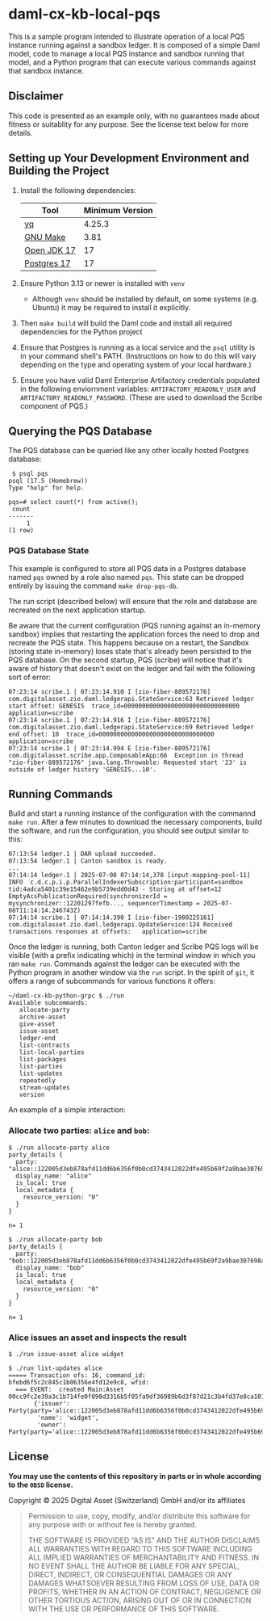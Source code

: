 # daml-cx-kb-local-pqs

This is a sample program intended to illustrate operation of a local
PQS instance running against a sandbox ledger. It is composed of a
simple Daml model, code to manage a local PQS instance and sandbox
running that model, and a Python program that can execute various
commands against that sandbox instance.

## Disclaimer

This code is presented as an example only, with no guarantees made
about fitness or suitablity for any purpose. See the license text
below for more details.

## Setting up Your Development Environment and Building the Project

1. Install the following dependencies:

   | Tool                                                                                | Minimum Version |
   |-------------------------------------------------------------------------------------|-----------------|
   | [yq](https://github.com/mikefarah/yq)                                               | 4.25.3          |
   | [GNU Make](https://www.gnu.org/software/make/)                                      | 3.81            |
   | [Open JDK 17](https://www.azul.com/downloads/?version=java-17-lts&package=jdk#zulu) | 17              |
   | [Postgres 17](https://www.postgresql.org/docs/17/release-17-5.html)                 | 17              |

2. Ensure Python 3.13 or newer is installed with `venv`
   - Although `venv` should be installed by default, on some systems
     (e.g. Ubuntu) it may be required to install it explicitly.
3. Then `make build` will build the Daml code and install all required
   dependencies for the Python project
4. Ensure that Postgres is running as a local service and the `psql`
   utility is in your command shell's PATH. (Instructions on how to do
   this will vary depending on the type and operating system of your
   local hardware.)
5. Ensure you have valid Daml Enterprise Artifactory credentials
   populated in the following enviornment variables:
   `ARTIFACTORY_READONLY_USER` and
   `ARTIFACTORY_READONLY_PASSWORD`. (These are used to download the
   Scribe component of PQS.)

## Querying the PQS Database

The PQS database can be queried like any other locally hosted Postgres
database:

```
 $ psql pqs
psql (17.5 (Homebrew))
Type "help" for help.

pqs=# select count(*) from active();
 count 
-------
     1
(1 row)

```

### PQS Database State

This example is configured to store all PQS data in a Postgres
database named `pqs` owned by a role also named `pqs`. This state can
be dropped entirely by issuing the command `make drop-pqs-db`.

The run script (described below) will ensure that the role and
database are recreated on the next application startup.

Be aware that the current configuration (PQS running against an
in-memory sandbox) implies that restarting the application forces the
need to drop and recreate the PQS state.  This happens because on a
restart, the Sandbox (storing state in-memory) loses state that's
already been persisted to the PQS database. On the second startup, PQS
(scribe) will notice that it's aware of history that doesn't exist on the
ledger and fail with the following sort of error:

```
07:23:14 scribe.1 | 07:23:14.910 I [zio-fiber-889572176] com.digitalasset.zio.daml.ledgerapi.StateService:63 Retrieved ledger start offset: GENESIS  trace_id=00000000000000000000000000000000 application=scribe
07:23:14 scribe.1 | 07:23:14.916 I [zio-fiber-889572176] com.digitalasset.zio.daml.ledgerapi.StateService:69 Retrieved ledger end offset: 10  trace_id=00000000000000000000000000000000 application=scribe
07:23:14 scribe.1 | 07:23:14.994 E [zio-fiber-889572176] com.digitalasset.scribe.app.ComposableApp:66  Exception in thread "zio-fiber-889572176" java.lang.Throwable: Requested start '23' is outside of ledger history 'GENESIS...10'.
```

## Running Commands

Build and start a running instance of the configuration with the
commannd `make run`. After a few minutes to download the necessary
components, build the software, and run the configuration, you should
see output similar to this:

```
07:13:54 ledger.1 | DAR upload succeeded.
07:13:54 ledger.1 | Canton sandbox is ready.
...
07:14:14 ledger.1 | 2025-07-08 07:14:14,378 [input-mapping-pool-11] INFO  c.d.c.p.i.p.ParallelIndexerSubscription:participant=sandbox tid:4adca5401c39e15462e9b5739edd0d43 - Storing at offset=12 EmptyAcsPublicationRequired(synchronizerId = mysynchronizer::12201297fefb..., sequencerTimestamp = 2025-07-08T11:14:14.246743Z)
07:14:14 scribe.1 | 07:14:14.390 I [zio-fiber-1980225161] com.digitalasset.zio.daml.ledgerapi.UpdateService:124 Received transactions responses at offsets:   application=scribe
```

Once the ledger is running, both Canton ledger and Scribe PQS logs
will be visible (with a prefix indicating which) in the terminal
window in which you ran `make run`. Commands against the ledger can be
executed with the Python program in another window via the `run`
script. In the spirit of `git`, it offers a range of subcommands for
various functions it offers:


```
~/daml-cx-kb-python-grpc $ ./run
Available subcommands:
   allocate-party
   archive-asset
   give-asset
   issue-asset
   ledger-end
   list-contracts
   list-local-parties
   list-packages
   list-parties
   list-updates
   repeatedly
   stream-updates
   version
```

An example of a simple interaction:

### Allocate two parties: `alice` and `bob`:

```
$ ./run allocate-party alice
party_details {
  party: "alice::122005d3eb878afd11dd6b6356f0b0cd3743412022dfe495b69f2a9bae307698ae26"
  display_name: "alice"
  is_local: true
  local_metadata {
    resource_version: "0"
  }
}

n= 1

$ ./run allocate-party bob
party_details {
  party: "bob::122005d3eb878afd11dd6b6356f0b0cd3743412022dfe495b69f2a9bae307698ae26"
  display_name: "bob"
  is_local: true
  local_metadata {
    resource_version: "0"
  }
}

n= 1
```

### Alice issues an asset and inspects the result

```
$ ./run issue-asset alice widget

$ ./run list-updates alice
===== Transaction ofs: 16, command_id: bfebd6f5c2c845c1b06356e4fd12e9c8, wfid:
  === EVENT:  created Main:Asset 00cc9fc2e39a3c1b714fe0f098d3316b5f05fa9df36989b6d3f87d21c3b4fd37e8ca10122075714ad478b8f1b16939df7eab16c64cf483852e50ffa03de9051af93657edbe
       {'issuer': Party(party='alice::122005d3eb878afd11dd6b6356f0b0cd3743412022dfe495b69f2a9bae307698ae26'),
        'name': 'widget',
        'owner': Party(party='alice::122005d3eb878afd11dd6b6356f0b0cd3743412022dfe495b69f2a9bae307698ae26')}
```

## License

**You may use the contents of this repository in parts or in whole according to the `0BSD` license.**

Copyright &copy; 2025 Digital Asset (Switzerland) GmbH and/or its affiliates

> Permission to use, copy, modify, and/or distribute this software for
> any purpose with or without fee is hereby granted.
>
> THE SOFTWARE IS PROVIDED “AS IS” AND THE AUTHOR DISCLAIMS ALL
> WARRANTIES WITH REGARD TO THIS SOFTWARE INCLUDING ALL IMPLIED WARRANTIES
> OF MERCHANTABILITY AND FITNESS. IN NO EVENT SHALL THE AUTHOR BE LIABLE
> FOR ANY SPECIAL, DIRECT, INDIRECT, OR CONSEQUENTIAL DAMAGES OR ANY
> DAMAGES WHATSOEVER RESULTING FROM LOSS OF USE, DATA OR PROFITS, WHETHER IN
> AN ACTION OF CONTRACT, NEGLIGENCE OR OTHER TORTIOUS ACTION, ARISING OUT
> OF OR IN CONNECTION WITH THE USE OR PERFORMANCE OF THIS SOFTWARE.
